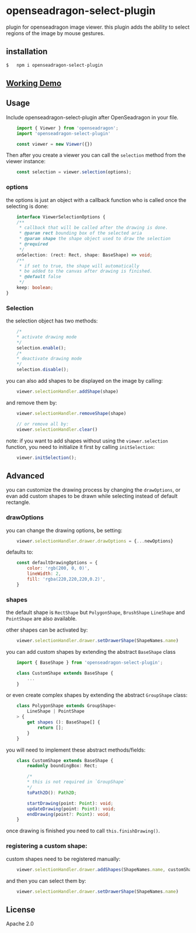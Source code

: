 # openseadragon-select-plugin
plugin for openseadragon image viewer.
this plugin adds the ability to select regions of the image by mouse gestures.

## installation
```sh
$   npm i openseadragon-select-plugin
```

## [Working Demo](https://tuvia-r.github.io/openseadragon-select-plugin/)

## Usage
Include openseadragon-select-plugin after OpenSeadragon in your file. 

```js
    import { Viewer } from 'openseadragon';
    import 'openseadragon-select-plugin'

    const viewer = new Viewer({})
```

Then after you create a viewer you can call the `selection` method from the viewer instance:

```js
    const selection = viewer.selection(options);
```

### options
the options is just an object with a callback function who is called once the  selecting is done:

```ts
    interface ViewerSelectionOptions {
	/**
	 * callback that will be called after the drawing is done.
	 * @param rect bounding box of the selected aria
	 * @param shape the shape object used to draw the selection
	 * @required
	 */
	onSelection: (rect: Rect, shape: BaseShape) => void;
	/**
	 * if set to true, the shape will automatically
	 * be added to the canvas after drawing is finished.
	 * @default false
	 */
	keep: boolean;
}
```

### Selection
the selection object has two methods:

```js
    /*
    * activate drawing mode
    */
    selection.enable();
    /*
    * deactivate drawing mode
    */
    selection.disable();
```

you can also add shapes to be displayed on the image by calling:

```js
    viewer.selectionHandler.addShape(shape)
```

and remove them by:

```js
    viewer.selectionHandler.removeShape(shape)

    // or remove all by:
    viewer.selectionHandler.clear()
```

note: if you want to add shapes without using the `viewer.selection` function, you need to initialize it first by calling `initSelection`:
```js
    viewer.initSelection();
```

## Advanced
you can customize the drawing process by changing the `drawOptions`, or evan add custom shapes to be drawn while selecting instead of default rectangle.

### drawOptions
you can change the drawing options, be setting:

```js
    viewer.selectionHandler.drawer.drawOptions = {...newOptions}
```
defaults to:
```js
    const defaultDrawingOptions = {
        color: 'rgb(200, 0, 0)',
        lineWidth: 2,
        fill: 'rgba(220,220,220,0.2)',
    }
```

### shapes

the default shape is `RectShape` but `PolygonShape`, `BrushShape` `LineShape` and `PointShape` are also available.

other shapes can be activated by:
```js
    viewer.selectionHandler.drawer.setDrawerShape(ShapeNames.name)
```

you can add custom shapes by extending the abstract `BaseShape` class

```js
    import { BaseShape } from 'openseadragon-select-plugin';

    class CustomShape extends BaseShape {
        ...
    }
```

or even create complex shapes by extending the abstract `GroupShape` class:

```ts
    class PolygonShape extends GroupShape<
        LineShape | PointShape
    > {
        get shapes (): BaseShape[] {
            return [];
        }
    }
```

you will need to implement these abstract methods/fields:

```ts
    class CustomShape extends BaseShape {
        readonly boundingBox: Rect;

        /*
        * this is not required in `GroupShape`
        */
        toPath2D(): Path2D;

        startDrawing(point: Point): void;
        updateDrawing(point: Point): void;
        endDrawing(point?: Point): void;
    }
```

once drawing is finished you need to call `this.finishDrawing()`.

### registering a custom shape:
custom shapes need to be registered manually:

```js
    viewer.selectionHandler.drawer.addShapes(ShapeNames.name, customShapesConstructor)
```

and then you can select them by:

```js
    viewer.selectionHandler.drawer.setDrawerShape(ShapeNames.name)
```

## License

Apache 2.0
